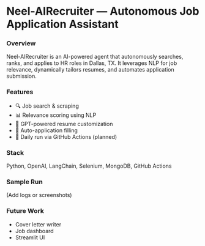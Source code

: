 # Neel-AIRecruiter — Autonomous Job Application Assistant

### Overview
Neel-AIRecruiter is an AI-powered agent that autonomously searches, ranks, and applies to HR roles in Dallas, TX. It leverages NLP for job relevance, dynamically tailors resumes, and automates application submission.

### Features
- 🔍 Job search & scraping
- 📊 Relevance scoring using NLP
- 🧠 GPT-powered resume customization
- 📝 Auto-application filling
- 📅 Daily run via GitHub Actions (planned)

### Stack
Python, OpenAI, LangChain, Selenium, MongoDB, GitHub Actions

### Sample Run
(Add logs or screenshots)

### Future Work
- Cover letter writer
- Job dashboard
- Streamlit UI
